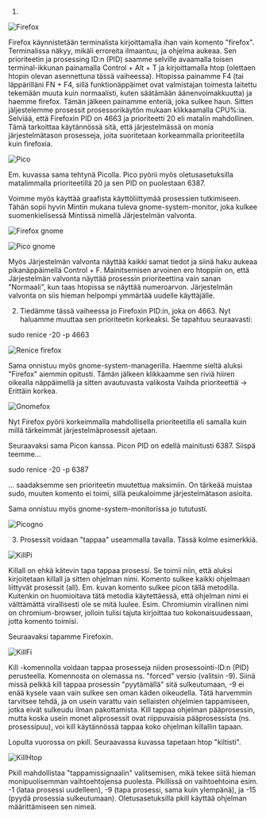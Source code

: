1.

![Firefox](https://user-images.githubusercontent.com/72074501/117159114-b237d500-adc8-11eb-83c1-9423941e9c46.png)

Firefox käynnistetään terminalista kirjoittamalla ihan vain komento "firefox". Terminalissa näkyy, mikäli erroreita ilmaantuu, ja ohjelma aukeaa. Sen prioriteetin
ja prosessing ID:n (PID) saamme selville avaamalla toisen terminal-ikkunan painamalla Control + Alt + T ja kirjoittamalla htop (olettaen htopin olevan asennettuna
tässä vaiheessa). Htopissa painamme F4 (tai läppärilläni FN + F4, sillä funktionäppäimet ovat valmistajan toimesta laitettu tekemään muuta kuin normaalisti, kuten
säätämään äänenvoimakkuutta) ja haemme firefox. Tämän jälkeen painamme enteriä, joka sulkee haun. Sitten jäljestelemme prosessit prosessorikäytön mukaan
klikkaamalla CPU%:ia. Selviää, että Firefoxin PID on 4663 ja prioriteetti 20 eli matalin mahdollinen. Tämä tarkoittaa käytännössä sitä, että järjestelmässä on monia
järjestelmätason prosesseja, joita suoritetaan korkeammalla prioriteetilla kuin firefoxia.

![Pico](https://user-images.githubusercontent.com/72074501/117160108-8406c500-adc9-11eb-8652-d11fa5c9ca37.png)

Em. kuvassa sama tehtynä Picolla. Pico pyörii myös oletusasetuksilla matalimmalla prioriteetillä 20 ja sen PID on puolestaan 6387.

Voimme myös käyttää graafista käyttöliittymää prosessien tutkimiseen. Tähän sopii hyvin Mintin mukana tuleva gnome-system-monitor, joka kulkee suomenkielisessä Mintissä nimellä Järjestelmän valvonta. 

![Firefox gnome](https://user-images.githubusercontent.com/72074501/117160644-f677a500-adc9-11eb-83d5-337c73ee224b.png)

![Pico gnome](https://user-images.githubusercontent.com/72074501/117160654-f8d9ff00-adc9-11eb-8e78-f772138f6256.png)

Myös Järjestelmän valvonta näyttää kaikki samat tiedot ja siinä haku aukeaa pikanäppäimellä Control + F. Mainitsemisen arvoinen ero htoppiin on, että Järjestelmän valvonta näyttää prosessin prioriteettina vain sanan "Normaali", kun taas htopissa se näyttää numeroarvon. Järjestelmän valvonta on siis hieman helpompi ymmärtää uudelle käyttäjälle.

2. Tiedämme tässä vaiheessa jo Firefoxin PID:in, joka on 4663. Nyt haluamme muuttaa sen prioriteetin korkeaksi. Se tapahtuu seuraavasti:

sudo renice -20 -p 4663

![Renice firefox](https://user-images.githubusercontent.com/72074501/117162431-6dfa0400-adcb-11eb-99ce-97bf7a2906c8.png)

Sama onnistuu myös gnome-system-managerilla. Haemme sieltä aluksi "Firefox" aiemmin opitusti. Tämän jälkeen klikkaamme sen riviä hiiren oikealla näppäimellä ja sitten avautuvasta valikosta Vaihda prioriteettiä -> Erittäin korkea.

![Gnomefox](https://user-images.githubusercontent.com/72074501/117162770-be716180-adcb-11eb-8040-0c26c1099a3f.png)

Nyt Firefox pyörii korkeimmalla mahdollisella prioriteetilla eli samalla kuin millä tärkeimmät järjestelmäprosessit ajetaan.

Seuraavaksi sama Picon kanssa. Picon PID on edellä mainitusti 6387. Siispä teemme...

sudo renice -20 -p 6387

... saadaksemme sen prioriteetin muutettua maksimiin. On tärkeää muistaa sudo, muuten komento ei toimi, sillä peukaloimme järjestelmätason asioita. 

Sama onnistuu myös gnome-system-monitorissa jo tututusti. 

![Picogno](https://user-images.githubusercontent.com/72074501/117163516-64bd6700-adcc-11eb-8400-8d9f77b011cd.png)

3. Prosessit voidaan "tappaa" useammalla tavalla. Tässä kolme esimerkkiä. 

![KillPi](https://user-images.githubusercontent.com/72074501/117175428-83752b00-add7-11eb-80a1-5ad246b3e452.png)

Killall on ehkä kätevin tapa tappaa prosessi. Se toimii niin, että aluksi kirjoitetaan killall ja sitten ohjelman nimi. Komento sulkee kaikki ohjelmaan liittyvät prosessit (all). Em. kuvan komento sulkee picon tällä metodilla. Kuitenkin on huomioitava tätä metodia käytettäessä, että ohjelman nimi ei välttämättä virallisesti ole se mitä luulee. Esim. Chromiumin virallinen nimi on chromium-browser, jolloin tulisi tajuta kirjoittaa tuo kokonaisuudessaan, jotta komento toimisi. 

Seuraavaksi tapamme Firefoxin.

![KillFi](https://user-images.githubusercontent.com/72074501/117176303-6bea7200-add8-11eb-9195-34be58db23c7.png)

Kill -komennolla voidaan tappaa prosesseja niiden prosessointi-ID:n (PID) perusteella. Komennosta on olemassa ns. "forced" versio (valitsin -9). Siinä missä pelkkä kill tappaa prosessin "pyytämällä" sitä sulkeutumaan, -9 ei enää kysele vaan vain sulkee sen oman käden oikeudella. Tätä harvemmin tarvitsee tehdä, ja on usein varattu vain sellaisten ohjelmien tappamiseen, jotka eivät sulkeudu ilman pakottamista. Kill tappaa ohjelman pääprosessin, mutta koska usein monet aliprosessit ovat riippuvaisia pääprosessista (ns. prosessipuu), voi kill käytännössä tappaa koko ohjelman killallin tapaan. 

Lopulta vuorossa on pkill. Seuraavassa kuvassa tapetaan htop "kiltisti". 

![KillHtop](https://user-images.githubusercontent.com/72074501/117177252-7b1def80-add9-11eb-8fbf-7ff54030c597.png)

Pkill mahdollistaa "tappamissignaalin" valitsemisen, mikä tekee siitä hieman monipuolisemman vaihtoehtojensa puolesta. Pkillissä on vaihtoehtoina esim. -1 (lataa prosessi uudelleen), -9 (tapa prosessi, sama kuin ylempänä), ja -15 (pyydä prosessia sulkeutumaan). Oletusasetuksilla pkill käyttää ohjelman määrittämiseen sen nimeä.
